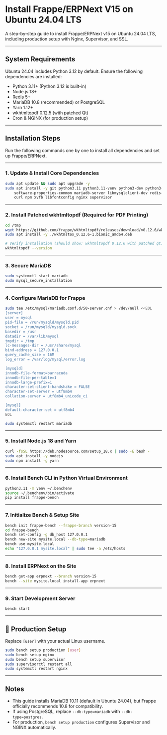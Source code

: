 # Install Frappe/ERPNext V15 on Ubuntu 24.04 LTS

A step-by-step guide to install Frappe/ERPNext v15 on Ubuntu 24.04 LTS, including production setup with Nginx, Supervisor, and SSL.

---

## System Requirements

Ubuntu 24.04 includes Python 3.12 by default. Ensure the following dependencies are installed:

- Python 3.11+ (Python 3.12 is built-in)
- Node.js 18+
- Redis 5+
- MariaDB 10.8 (recommended) or PostgreSQL
- Yarn 1.12+
- wkhtmltopdf 0.12.5 (with patched Qt)
- Cron & NGINX (for production setup)

---

## Installation Steps

Run the following commands one by one to install all dependencies and set up Frappe/ERPNext.

---

### 1. Update & Install Core Dependencies

```bash
sudo apt update && sudo apt upgrade -y
sudo apt install -y git python3.11 python3.11-venv python3-dev python3-setuptools python3-pip \
    software-properties-common mariadb-server libmysqlclient-dev redis-server \
    curl npm xvfb libfontconfig nginx supervisor
```

---

### 2. Install Patched wkhtmltopdf (Required for PDF Printing)

```bash
cd /tmp
wget https://github.com/frappe/wkhtmltopdf/releases/download/v0.12.6/wkhtmltox_0.12.6-1.bionic_amd64.deb
sudo apt install -y ./wkhtmltox_0.12.6-1.bionic_amd64.deb

# Verify installation (should show: wkhtmltopdf 0.12.6 with patched qt)
wkhtmltopdf --version
```

---

### 3. Secure MariaDB

```bash
sudo systemctl start mariadb
sudo mysql_secure_installation
```

---

### 4. Configure MariaDB for Frappe

```bash
sudo tee /etc/mysql/mariadb.conf.d/50-server.cnf > /dev/null <<EOL
[server]
user = mysql
pid-file = /run/mysqld/mysqld.pid
socket = /run/mysqld/mysqld.sock
basedir = /usr
datadir = /var/lib/mysql
tmpdir = /tmp
lc-messages-dir = /usr/share/mysql
bind-address = 127.0.0.1
query_cache_size = 16M
log_error = /var/log/mysql/error.log

[mysqld]
innodb-file-format=barracuda
innodb-file-per-table=1
innodb-large-prefix=1
character-set-client-handshake = FALSE
character-set-server = utf8mb4
collation-server = utf8mb4_unicode_ci

[mysql]
default-character-set = utf8mb4
EOL

sudo systemctl restart mariadb
```

---

### 5. Install Node.js 18 and Yarn

```bash
curl -fsSL https://deb.nodesource.com/setup_18.x | sudo -E bash -
sudo apt install -y nodejs
sudo npm install -g yarn
```

---

### 6. Install Bench CLI in Python Virtual Environment

```bash
python3.11 -m venv ~/.benchenv
source ~/.benchenv/bin/activate
pip install frappe-bench
```

---

### 7. Initialize Bench & Setup Site

```bash
bench init frappe-bench --frappe-branch version-15
cd frappe-bench
bench set-config -g db_host 127.0.0.1
bench new-site mysite.local --db-type=mariadb
bench use mysite.local
echo "127.0.0.1 mysite.local" | sudo tee -a /etc/hosts
```

---

### 8. Install ERPNext on the Site

```bash
bench get-app erpnext --branch version-15
bench --site mysite.local install-app erpnext
```

---

### 9. Start Development Server

```bash
bench start
```

---

## 🚀 Production Setup

Replace `[user]` with your actual Linux username.

```bash
sudo bench setup production [user]
sudo bench setup nginx
sudo bench setup supervisor
sudo supervisorctl restart all
sudo systemctl restart nginx
```

---

## Notes

- This guide installs MariaDB 10.11 (default in Ubuntu 24.04), but Frappe officially recommends 10.8 for compatibility.
- If using PostgreSQL, replace `--db-type=mariadb` with `--db-type=postgres`.
- For production, `bench setup production` configures Supervisor and NGINX automatically.
